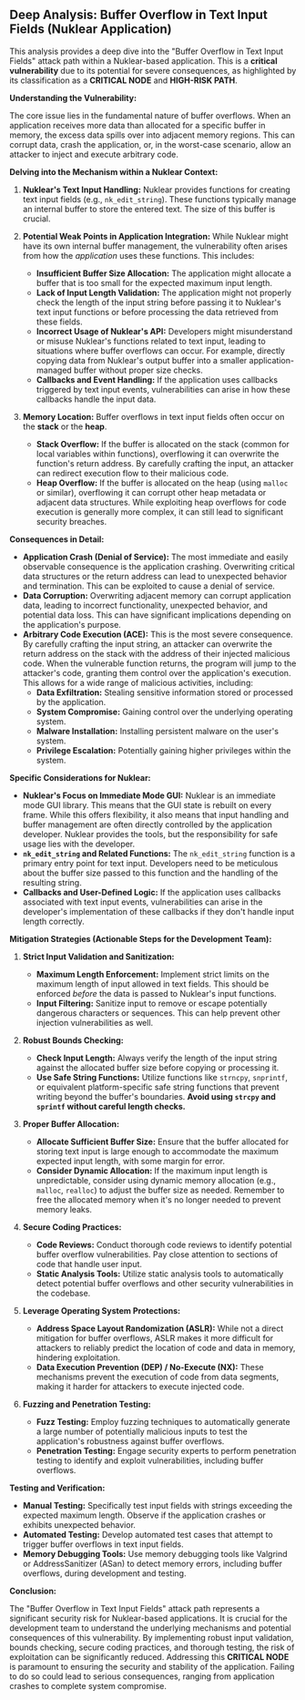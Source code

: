 ## Deep Analysis: Buffer Overflow in Text Input Fields (Nuklear Application)

This analysis provides a deep dive into the "Buffer Overflow in Text Input Fields" attack path within a Nuklear-based application. This is a **critical vulnerability** due to its potential for severe consequences, as highlighted by its classification as a **CRITICAL NODE** and **HIGH-RISK PATH**.

**Understanding the Vulnerability:**

The core issue lies in the fundamental nature of buffer overflows. When an application receives more data than allocated for a specific buffer in memory, the excess data spills over into adjacent memory regions. This can corrupt data, crash the application, or, in the worst-case scenario, allow an attacker to inject and execute arbitrary code.

**Delving into the Mechanism within a Nuklear Context:**

1. **Nuklear's Text Input Handling:** Nuklear provides functions for creating text input fields (e.g., `nk_edit_string`). These functions typically manage an internal buffer to store the entered text. The size of this buffer is crucial.

2. **Potential Weak Points in Application Integration:** While Nuklear might have its own internal buffer management, the vulnerability often arises from how the *application* uses these functions. This includes:
    * **Insufficient Buffer Size Allocation:** The application might allocate a buffer that is too small for the expected maximum input length.
    * **Lack of Input Length Validation:** The application might not properly check the length of the input string before passing it to Nuklear's text input functions or before processing the data retrieved from these fields.
    * **Incorrect Usage of Nuklear's API:** Developers might misunderstand or misuse Nuklear's functions related to text input, leading to situations where buffer overflows can occur. For example, directly copying data from Nuklear's output buffer into a smaller application-managed buffer without proper size checks.
    * **Callbacks and Event Handling:** If the application uses callbacks triggered by text input events, vulnerabilities can arise in how these callbacks handle the input data.

3. **Memory Location:** Buffer overflows in text input fields often occur on the **stack** or the **heap**.
    * **Stack Overflow:** If the buffer is allocated on the stack (common for local variables within functions), overflowing it can overwrite the function's return address. By carefully crafting the input, an attacker can redirect execution flow to their malicious code.
    * **Heap Overflow:** If the buffer is allocated on the heap (using `malloc` or similar), overflowing it can corrupt other heap metadata or adjacent data structures. While exploiting heap overflows for code execution is generally more complex, it can still lead to significant security breaches.

**Consequences in Detail:**

* **Application Crash (Denial of Service):** The most immediate and easily observable consequence is the application crashing. Overwriting critical data structures or the return address can lead to unexpected behavior and termination. This can be exploited to cause a denial of service.
* **Data Corruption:** Overwriting adjacent memory can corrupt application data, leading to incorrect functionality, unexpected behavior, and potential data loss. This can have significant implications depending on the application's purpose.
* **Arbitrary Code Execution (ACE):** This is the most severe consequence. By carefully crafting the input string, an attacker can overwrite the return address on the stack with the address of their injected malicious code. When the vulnerable function returns, the program will jump to the attacker's code, granting them control over the application's execution. This allows for a wide range of malicious activities, including:
    * **Data Exfiltration:** Stealing sensitive information stored or processed by the application.
    * **System Compromise:** Gaining control over the underlying operating system.
    * **Malware Installation:** Installing persistent malware on the user's system.
    * **Privilege Escalation:** Potentially gaining higher privileges within the system.

**Specific Considerations for Nuklear:**

* **Nuklear's Focus on Immediate Mode GUI:** Nuklear is an immediate mode GUI library. This means that the GUI state is rebuilt on every frame. While this offers flexibility, it also means that input handling and buffer management are often directly controlled by the application developer. Nuklear provides the tools, but the responsibility for safe usage lies with the developer.
* **`nk_edit_string` and Related Functions:**  The `nk_edit_string` function is a primary entry point for text input. Developers need to be meticulous about the buffer size passed to this function and the handling of the resulting string.
* **Callbacks and User-Defined Logic:** If the application uses callbacks associated with text input events, vulnerabilities can arise in the developer's implementation of these callbacks if they don't handle input length correctly.

**Mitigation Strategies (Actionable Steps for the Development Team):**

1. **Strict Input Validation and Sanitization:**
    * **Maximum Length Enforcement:** Implement strict limits on the maximum length of input allowed in text fields. This should be enforced *before* the data is passed to Nuklear's input functions.
    * **Input Filtering:** Sanitize input to remove or escape potentially dangerous characters or sequences. This can help prevent other injection vulnerabilities as well.

2. **Robust Bounds Checking:**
    * **Check Input Length:** Always verify the length of the input string against the allocated buffer size before copying or processing it.
    * **Use Safe String Functions:** Utilize functions like `strncpy`, `snprintf`, or equivalent platform-specific safe string functions that prevent writing beyond the buffer's boundaries. **Avoid using `strcpy` and `sprintf` without careful length checks.**

3. **Proper Buffer Allocation:**
    * **Allocate Sufficient Buffer Size:** Ensure that the buffer allocated for storing text input is large enough to accommodate the maximum expected input length, with some margin for error.
    * **Consider Dynamic Allocation:** If the maximum input length is unpredictable, consider using dynamic memory allocation (e.g., `malloc`, `realloc`) to adjust the buffer size as needed. Remember to free the allocated memory when it's no longer needed to prevent memory leaks.

4. **Secure Coding Practices:**
    * **Code Reviews:** Conduct thorough code reviews to identify potential buffer overflow vulnerabilities. Pay close attention to sections of code that handle user input.
    * **Static Analysis Tools:** Utilize static analysis tools to automatically detect potential buffer overflows and other security vulnerabilities in the codebase.

5. **Leverage Operating System Protections:**
    * **Address Space Layout Randomization (ASLR):** While not a direct mitigation for buffer overflows, ASLR makes it more difficult for attackers to reliably predict the location of code and data in memory, hindering exploitation.
    * **Data Execution Prevention (DEP) / No-Execute (NX):** These mechanisms prevent the execution of code from data segments, making it harder for attackers to execute injected code.

6. **Fuzzing and Penetration Testing:**
    * **Fuzz Testing:** Employ fuzzing techniques to automatically generate a large number of potentially malicious inputs to test the application's robustness against buffer overflows.
    * **Penetration Testing:** Engage security experts to perform penetration testing to identify and exploit vulnerabilities, including buffer overflows.

**Testing and Verification:**

* **Manual Testing:**  Specifically test input fields with strings exceeding the expected maximum length. Observe if the application crashes or exhibits unexpected behavior.
* **Automated Testing:** Develop automated test cases that attempt to trigger buffer overflows in text input fields.
* **Memory Debugging Tools:** Use memory debugging tools like Valgrind or AddressSanitizer (ASan) to detect memory errors, including buffer overflows, during development and testing.

**Conclusion:**

The "Buffer Overflow in Text Input Fields" attack path represents a significant security risk for Nuklear-based applications. It is crucial for the development team to understand the underlying mechanisms and potential consequences of this vulnerability. By implementing robust input validation, bounds checking, secure coding practices, and thorough testing, the risk of exploitation can be significantly reduced. Addressing this **CRITICAL NODE** is paramount to ensuring the security and stability of the application. Failing to do so could lead to serious consequences, ranging from application crashes to complete system compromise.

